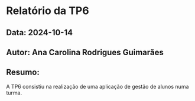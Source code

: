 # Relatório da TP6
## Data: 2024-10-14
## Autor: Ana Carolina Rodrigues Guimarães
## Resumo:
A TP6 consistiu na realização de uma aplicação de gestão de alunos numa turma.
